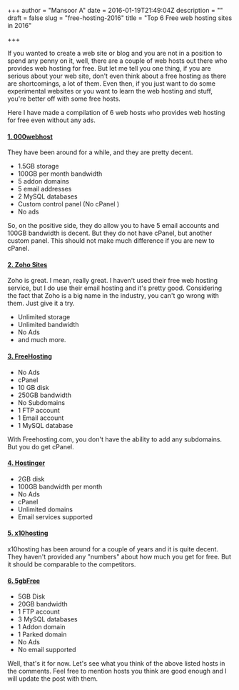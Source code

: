 +++
author = "Mansoor A"
date = 2016-01-19T21:49:04Z
description = ""
draft = false
slug = "free-hosting-2016"
title = "Top 6 Free web hosting sites in 2016"

+++


If you wanted to create a web site or blog and you are not in a position to spend any penny on it, well, there are a couple of web hosts out there who provides web hosting for free. But let me tell you one thing, if you are serious about your web site, don't even think about a free hosting as there are shortcomings, a lot of them. Even then, if you just want to do some experimental websites or you want to learn the web hosting and stuff, you're better off with some free hosts.

Here I have made a compilation of 6 web hosts who provides web hosting for free even without any ads.

#### <a href="https://www.000webhost.com/" target="_blank">1. 000webhost</a>

They have been around for a while, and they are pretty decent.

  * 1.5GB storage
  * 100GB per month bandwidth
  * 5 addon domains
  * 5 email addresses
  * 2 MySQL databases
  * Custom control panel (No cPanel )
  * No ads

So, on the positive side, they do allow you to have 5 email accounts and 100GB bandwidth is decent. But they do not have cPanel, but another custom panel. This should not make much difference if you are new to cPanel.

#### <a href="https://www.zoho.com/sites/" target="_blank">2. Zoho Sites</a>

Zoho is great. I mean, really great. I haven't used their free web hosting service, but I do use their email hosting and it's pretty good. Considering the fact that Zoho is a big name in the industry, you can't go wrong with them. Just give it a try.

  * Unlimited storage
  * Unlimited bandwidth
  * No Ads
  * and much more.

#### <a href="https://www.freehosting.com/" target="_blank">3. FreeHosting</a>

  * No Ads
  * cPanel
  * 10 GB disk
  * 250GB bandwidth
  * No Subdomains
  * 1 FTP account
  * 1 Email account
  * 1 MySQL database

With Freehosting.com, you don't have the ability to add any subdomains. But you do get cPanel.

#### <a href="http://www.hostinger.in/" target="_blank">4. Hostinger</a>

  * 2GB disk
  * 100GB bandwidth per month
  * No Ads
  * cPanel
  * Unlimited domains
  * Email services supported

#### <a href="https://x10hosting.com/" target="_blank">5. x10hosting</a>

x10hosting has been around for a couple of years and it is quite decent. They haven't provided any "numbers" about how much you get for free. But it should be comparable to the competitors.

#### <a href="http://5gbfree.com/" target="_blank">6. 5gbFree</a>

  * 5GB Disk
  * 20GB bandwidth
  * 1 FTP account
  * 3 MySQL databases
  * 1 Addon domain
  * 1 Parked domain
  * No Ads
  * No email supported

 

Well, that's it for now. Let's see what you think of the above listed hosts in the comments. Feel free to mention hosts you think are good enough and I will update the post with them.

